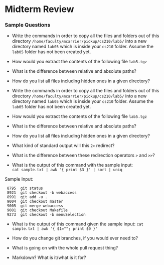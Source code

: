 # Midterm Review

### Sample Questions

* Write the commands in order to copy all the files and folders out of this directory `/home/faculty/mcarrier/pickup/cs210/lab5/` into a new directory named `lab05` which is inside your `cs210` folder. Assume the `lab05` folder has not been created yet.

* How would you extract the contents of the following file `lab5.tgz`

* What is the difference between relative and absolute paths?

* How do you list all files including hidden ones in a given directory?

* Write the commands in order to copy all the files and folders out of this directory `/home/faculty/mcarrier/pickup/cs210/lab5/` into a new directory named `lab05` which is inside your `cs210` folder. Assume the `lab05` folder has not been created yet.

* How would you extract the contents of the following file `lab5.tgz`

* What is the difference between relative and absolute paths?

* How do you list all files including hidden ones in a given directory?

* What kind of standard output will this `2>` redirect?

* What is the difference between these redirection operators `>` and `>>`?

* What is the output of this command with the sample input:  
`cat sample.txt | awk '{ print $3 }' | sort | uniq`  

Sample Input:  

```
 8795  git status
 8921  git checkout -b webaccess
 8991  git add -u .
 9004  git checkout master
 9005  git merge webaccess
 9081  git checkout Makefile
 9273  git checkout -b menuSelection
```

* What is the output of this command given the sample input:
`cat sample.txt | awk '{ $1=""; print $0 }'` 

* How do you change git branches, if you would ever need to?

* What is going on with the whole pull request thing?

* Markdown? What is it/what is it for?
